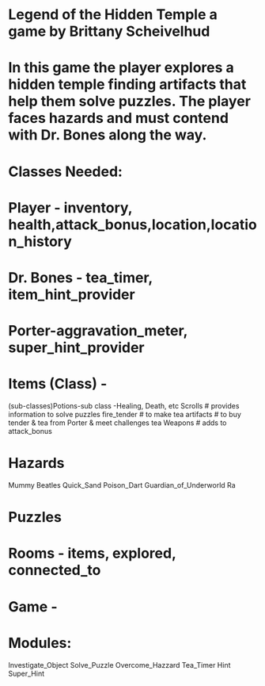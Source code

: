 
# Legend of the Hidden Temple a game by Brittany Scheivelhud
# In this game the player explores a hidden temple finding artifacts that help them solve puzzles. The player faces hazards and must contend with Dr. Bones along the way.

# Classes Needed:
# Player - inventory, health,attack_bonus,location,location_history
# Dr. Bones - tea_timer, item_hint_provider
# Porter-aggravation_meter, super_hint_provider
# Items (Class) - 
(sub-classes)Potions-sub class -Healing, Death, etc
Scrolls # provides information to solve puzzles
fire_tender # to make tea
artifacts # to buy tender & tea from Porter & meet challenges
tea
Weapons # adds to attack_bonus
# Hazards
Mummy
Beatles
Quick_Sand
Poison_Dart
Guardian_of_Underworld
Ra
# Puzzles
# Rooms - items, explored, connected_to
# Game -

# Modules:
Investigate_Object
Solve_Puzzle
Overcome_Hazzard
Tea_Timer
Hint
Super_Hint
